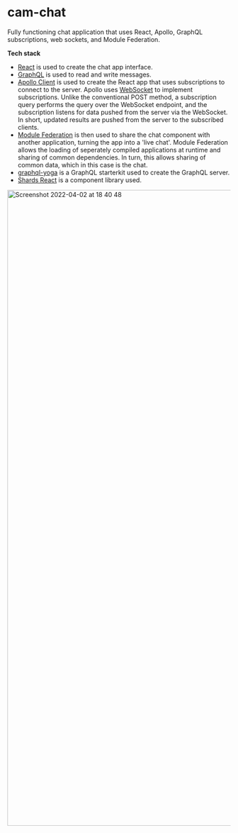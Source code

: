 # cam-chat
Fully functioning chat application that uses React, Apollo, GraphQL subscriptions, web sockets, and Module Federation.

**Tech stack**
 - [React](https://reactjs.org/) is used to create the chat app interface.
 - [GraphQL](https://graphql.org/) is used to read and write messages.
 - [Apollo Client](https://www.apollographql.com/docs/) is used to create the React app that uses subscriptions to connect to the server. Apollo uses [WebSocket](https://developer.mozilla.org/en-US/docs/Web/API/WebSocket) to implement subscriptions. Unlike the conventional POST method, a subscription query performs the query over the WebSocket endpoint, and the subscription listens for data pushed from the server via the WebSocket. In short, updated results are pushed from the server to the subscribed clients.
 - [Module Federation](https://webpack.js.org/concepts/module-federation/) is then used to share the chat component with another application, turning the app into a 'live chat'. Module Federation allows the loading of seperately compiled applications at runtime and sharing of common dependencies. In turn, this allows sharing of common data, which in this case is the chat.
 - [graphql-yoga](https://www.graphql-yoga.com/docs/quick-start) is a GraphQL starterkit used to create the GraphQL server.
 - [Shards React](https://designrevision.com/docs/shards-react/getting-started) is a component library used.


<img width="1435" alt="Screenshot 2022-04-02 at 18 40 48" src="https://user-images.githubusercontent.com/43217221/161394796-290a2095-783a-4854-b12d-a59bf72e2eab.png">
